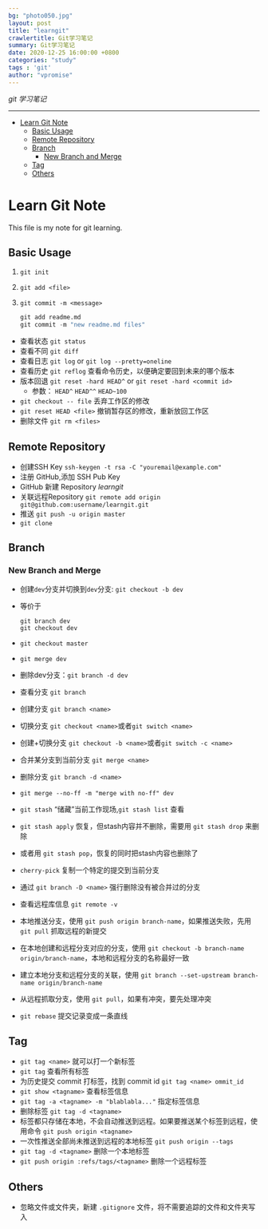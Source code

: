 ```yaml
---
bg: "photo050.jpg"
layout: post
title: "learngit"
crawlertitle: Git学习笔记
summary: Git学习笔记
date: 2020-12-25 16:00:00 +0800
categories: "study"
tags : 'git'
author: "vpromise"
---
```


*git 学习笔记*

---

- [Learn Git Note](#learn-git-note)
  - [Basic Usage](#basic-usage)
  - [Remote Repository](#remote-repository)
  - [Branch](#branch)
    - [New Branch and Merge](#new-branch-and-merge)
  - [Tag](#tag)
  - [Others](#others)

# Learn Git Note

This file is my note for git learning.

## Basic Usage

1. `git init`
2. `git add <file>`
3. `git commit -m <message>`

   ```python
   git add readme.md
   git commit -m "new readme.md files"
   ```

* 查看状态 `git status`
* 查看不同 `git diff`
* 查看日志 `git log` or `git log --pretty=oneline`
* 查看历史 `git reflog` 查看命令历史，以便确定要回到未来的哪个版本
* 版本回退 `git reset -hard HEAD^` or `git reset -hard <commit id>`
  - 参数： `HEAD^` `HEAD^^` `HEAD~100`
* `git checkout -- file` 丢弃工作区的修改
* `git reset HEAD <file>` 撤销暂存区的修改，重新放回工作区
* 删除文件 `git rm <files>`

## Remote Repository

* 创建SSH Key `ssh-keygen -t rsa -C "youremail@example.com"`
* 注册 GitHub,添加 SSH Pub Key
* GitHub 新建 Repository *learngit*
* 关联远程Repository `git remote add origin git@github.com:username/learngit.git`
* 推送 `git push -u origin master`
* `git clone`

## Branch

### New Branch and Merge

* 创建`dev`分支并切换到`dev`分支: `git checkout -b dev`
* 等价于

  ```
  git branch dev
  git checkout dev
  ```
* `git checkout master`
* `git merge dev`
* 删除dev分支：`git branch -d dev`
* 查看分支 `git branch`
* 创建分支 `git branch <name>`
* 切换分支 `git checkout <name>`或者`git switch <name>`
* 创建+切换分支 `git checkout -b <name>`或者`git switch -c <name>`
* 合并某分支到当前分支 `git merge <name>`
* 删除分支 `git branch -d <name>`
* `git merge --no-ff -m "merge with no-ff" dev`
* `git stash` “储藏”当前工作现场,`git stash list` 查看
* `git stash apply` 恢复，但stash内容并不删除，需要用 `git stash drop` 来删除
* 或者用 `git stash pop`，恢复的同时把stash内容也删除了
* `cherry-pick` 复制一个特定的提交到当前分支
* 通过 `git branch -D <name>` 强行删除没有被合并过的分支
* 查看远程库信息 `git remote -v`
* 本地推送分支，使用 `git push origin branch-name`，如果推送失败，先用 `git pull` 抓取远程的新提交
* 在本地创建和远程分支对应的分支，使用 `git checkout -b branch-name origin/branch-name`，本地和远程分支的名称最好一致
* 建立本地分支和远程分支的关联，使用 `git branch --set-upstream branch-name origin/branch-name`
* 从远程抓取分支，使用 `git pull`，如果有冲突，要先处理冲突
* `git rebase` 提交记录变成一条直线

## Tag

* `git tag <name>` 就可以打一个新标签
* `git tag` 查看所有标签
* 为历史提交 commit 打标签，找到 commit id `git tag <name> ommit_id`
* `git show <tagname>` 查看标签信息
* `git tag -a <tagname> -m "blablabla..."` 指定标签信息
* 删除标签 `git tag -d <tagname>`
* 标签都只存储在本地，不会自动推送到远程。如果要推送某个标签到远程，使用命令 `git push origin <tagname>`
* 一次性推送全部尚未推送到远程的本地标签 `git push origin --tags`
* `git tag -d <tagname>` 删除一个本地标签
* `git push origin :refs/tags/<tagname>` 删除一个远程标签

## Others
* 忽略文件或文件夹，新建 `.gitignore` 文件，将不需要追踪的文件和文件夹写入